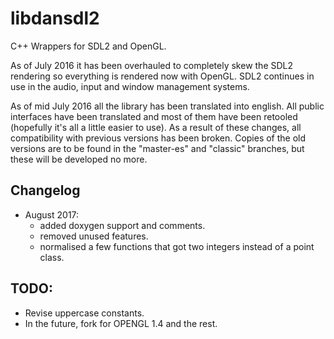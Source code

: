 # libdansdl2

C++ Wrappers for SDL2 and OpenGL.

As of July 2016 it has been overhauled to completely skew the SDL2 rendering so everything is rendered now with OpenGL. SDL2 continues in use in the audio, input and window management systems.

As of mid July 2016 all the library has been translated into english. All public interfaces have been translated and most of them have been retooled (hopefully it's all a little easier to use). As a result of these changes, all compatibility with previous versions has been broken. Copies of the old versions are to be found in the "master-es" and "classic" branches, but these will be developed no more.

## Changelog

- August 2017: 
	- added doxygen support and comments.
	- removed unused features.
	- normalised a few functions that got two integers instead of a point class.


## TODO: 

- Revise uppercase constants.
- In the future, fork for OPENGL 1.4 and the rest.

